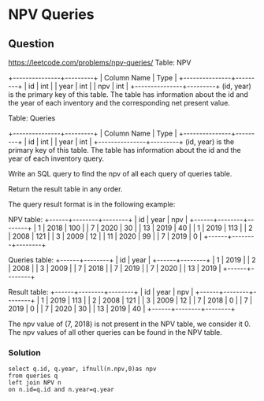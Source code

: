# NPV Queries
## Question
https://leetcode.com/problems/npv-queries/
Table: NPV

+---------------+---------+
| Column Name   | Type    |
+---------------+---------+
| id            | int     |
| year          | int     |
| npv           | int     |
+---------------+---------+
(id, year) is the primary key of this table.
The table has information about the id and the year of each inventory and the corresponding net present value.
 

Table: Queries

+---------------+---------+
| Column Name   | Type    |
+---------------+---------+
| id            | int     |
| year          | int     |
+---------------+---------+
(id, year) is the primary key of this table.
The table has information about the id and the year of each inventory query.
 

Write an SQL query to find the npv of all each query of queries table.

Return the result table in any order.

The query result format is in the following example:

NPV table:
+------+--------+--------+
| id   | year   | npv    |
+------+--------+--------+
| 1    | 2018   | 100    |
| 7    | 2020   | 30     |
| 13   | 2019   | 40     |
| 1    | 2019   | 113    |
| 2    | 2008   | 121    |
| 3    | 2009   | 12     |
| 11   | 2020   | 99     |
| 7    | 2019   | 0      |
+------+--------+--------+

Queries table:
+------+--------+
| id   | year   |
+------+--------+
| 1    | 2019   |
| 2    | 2008   |
| 3    | 2009   |
| 7    | 2018   |
| 7    | 2019   |
| 7    | 2020   |
| 13   | 2019   |
+------+--------+

Result table:
+------+--------+--------+
| id   | year   | npv    |
+------+--------+--------+
| 1    | 2019   | 113    |
| 2    | 2008   | 121    |
| 3    | 2009   | 12     |
| 7    | 2018   | 0      |
| 7    | 2019   | 0      |
| 7    | 2020   | 30     |
| 13   | 2019   | 40     |
+------+--------+--------+

The npv value of (7, 2018) is not present in the NPV table, we consider it 0.
The npv values of all other queries can be found in the NPV table.

### Solution
```
select q.id, q.year, ifnull(n.npv,0)as npv
from queries q
left join NPV n
on n.id=q.id and n.year=q.year
```

